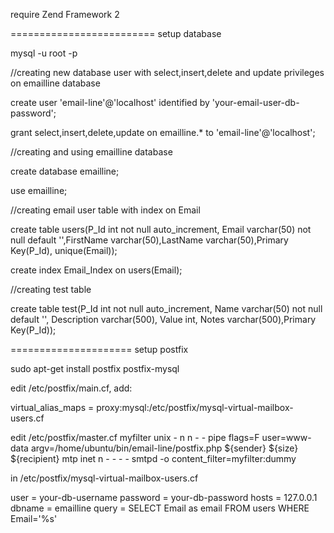 
require Zend Framework 2

=========================
setup database

mysql -u root -p


//creating new database user with select,insert,delete and update privileges on emailline database

create user 'email-line'@'localhost' identified by 'your-email-user-db-password';

grant select,insert,delete,update on emailline.* to 'email-line'@'localhost';


 //creating and using emailline database

 create database emailline;

 use emailline;


 //creating email user table with index on Email

 create table users(P_Id int not null auto_increment, Email varchar(50) not null default '',FirstName varchar(50),LastName varchar(50),Primary Key(P_Id), unique(Email));

 create index Email_Index on users(Email);


 //creating test table

create table test(P_Id int not null auto_increment, Name varchar(50) not null default '', Description varchar(500), Value int, Notes varchar(500),Primary Key(P_Id));


=====================
setup postfix

sudo apt-get install postfix postfix-mysql

edit /etc/postfix/main.cf, add:

virtual_alias_maps = proxy:mysql:/etc/postfix/mysql-virtual-mailbox-users.cf

edit /etc/postfix/master.cf
myfilter unix - n n - - pipe
  flags=F user=www-data argv=/home/ubuntu/bin/email-line/postfix.php ${sender} ${size} ${recipient}
mtp      inet  n       -       -       -       -       smtpd
         -o content_filter=myfilter:dummy


in /etc/postfix/mysql-virtual-mailbox-users.cf

user = your-db-username
password = your-db-password
hosts = 127.0.0.1
dbname = emailline
query = SELECT Email as email FROM users WHERE Email='%s'
